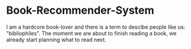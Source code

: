 # Book-Recommender-System

I am a hardcore book-lover and there is a term to descibe people like us: "bibliophiles". The moment we are about to finish reading a book, we already start planning what to read next. 
